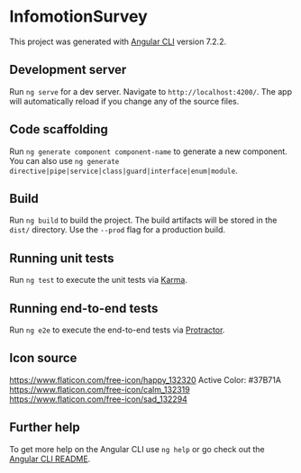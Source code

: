 # InfomotionSurvey

This project was generated with [Angular CLI](https://github.com/angular/angular-cli) version 7.2.2.

## Development server

Run `ng serve` for a dev server. Navigate to `http://localhost:4200/`. The app will automatically reload if you change any of the source files.

## Code scaffolding

Run `ng generate component component-name` to generate a new component. You can also use `ng generate directive|pipe|service|class|guard|interface|enum|module`.

## Build

Run `ng build` to build the project. The build artifacts will be stored in the `dist/` directory. Use the `--prod` flag for a production build.

## Running unit tests

Run `ng test` to execute the unit tests via [Karma](https://karma-runner.github.io).

## Running end-to-end tests

Run `ng e2e` to execute the end-to-end tests via [Protractor](http://www.protractortest.org/).

## Icon source

https://www.flaticon.com/free-icon/happy_132320
Active Color: #37B71A
https://www.flaticon.com/free-icon/calm_132319
https://www.flaticon.com/free-icon/sad_132294


## Further help

To get more help on the Angular CLI use `ng help` or go check out the [Angular CLI README](https://github.com/angular/angular-cli/blob/master/README.md).
